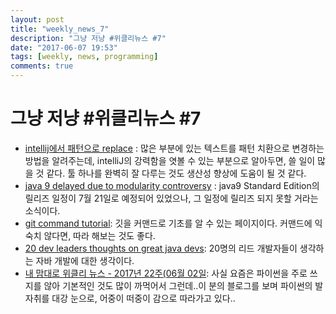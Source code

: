 ```yaml
---
layout: post
title: "weekly_news_7"
description: "그냥 저냥 #위클리뉴스 #7"
date: "2017-06-07 19:53"
tags: [weekly, news, programming]
comments: true
---
```


# 그냥 저냥 #위클리뉴스 #7

* [intellij에서 패턴으로 replace](http://jojoldu.tistory.com/160) : 많은 부분에 있는 텍스트를 패턴 치환으로 변경하는 방법을 알려주는데, intelliJ의 강력함을 엿볼 수 있는 부분으로 알아두면, 쓸 일이 많을 것 같다. 툴 하나를 완벽히 잘 다루는 것도 생산성 향상에 도움이 될 것 같다.
* [java 9 delayed due to modularity controversy](http://www.infoworld.com/article/3198912/java/java-9-delayed-due-to-modularity-controversy.html) : java9 Standard Edition의 릴리즈 일정이 7월 21일로 예정되어 있었으나, 그 일정에 릴리즈 되지 못할 거라는 소식이다.
* [git command tutorial](https://examples.javacodegeeks.com/software-development/git/git-commands-tutorial/): 깃을 커맨드로 기초를 알 수 있는 페이지이다. 커맨드에 익숙치 않다면, 따라 해보는 것도 좋다.
* [20 dev leaders thoughts on great java devs](https://dzone.com/articles/20-dev-leaders-thoughts-on-great-java-devs): 20명의 리드 개발자들이 생각하는 자바 개발에 대한 생각이다.
* [내 맘대로 위클리 뉴스 - 2017년 22주(06월 02일](http://www.sangkon.com/2017/06/05/sigamdream_weekly_2017_22/): 사실 요즘은 파이썬을 주로 쓰지를 않아 기본적인 것도 많이 까먹어서 그런데..이 분의 블로그를 보며 파이썬의 발자취를 대강 눈으로, 어중이 떠중이 감으로 따라가고 있다..
